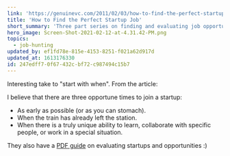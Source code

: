 ```yaml
---
link: 'https://genuinevc.com/2011/02/03/how-to-find-the-perfect-startup-job-part-i-start-with-when/'
title: 'How to Find the Perfect Startup Job'
short_summary: 'Three part series on finding and evaluating job opportunities at startups'
hero_image: Screen-Shot-2021-02-12-at-4.31.42-PM.png
topics:
  - job-hunting
updated_by: ef1fd78e-815e-4153-8251-f021a62d917d
updated_at: 1613176330
id: 247edff7-0f67-432c-bf72-c987494c15b7
---
```

Interesting take to "start with when". From the article:

I believe that there are three opportune times to join a startup:

- As early as possible (or as you can stomach).
- When the train has already left the station.
- When there is a truly unique ability to learn, collaborate with specific people, or work in a special situation.

They also have a [PDF guide](/assets/How-to-Find-the-Perfect-Startup-Job.pdf) on evaluating startups and opportunities :)